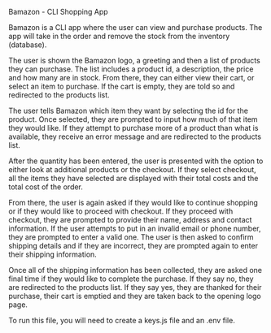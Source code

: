 Bamazon - CLI Shopping App

Bamazon is a CLI app where the user can view and purchase products.  The app will take in the order and remove the stock from the inventory (database).

The user is shown the Bamazon logo, a greeting and then a list of products they can purchase.  The list includes a product id, a description, the price and how many are in stock.  From there, they can either view their cart, or select an item to purchase.  If the cart is empty, they are told so and redirected to the products list.

The user tells Bamazon which item they want by selecting the id for the product.  Once selected, they are prompted to input how much of that item they would like.  If they attempt to purchase more of a product than what is available, they receive an error message and are redirected to the products list.

After the quantity has been entered, the user is presented with the option to either look at additional products or the checkout.  If they select checkout, all the items they have selected are displayed with their total costs and the total cost of the order.

From there, the user is again asked if they would like to continue shopping or if they would like to proceed with checkout.  If they proceed with checkout, they are prompted to provide their name, address and contact information.  If the user attempts to put in an invalid email or phone number, they are prompted to enter a valid one.  The user is then asked to confirm shipping details and if they are incorrect, they are prompted again to enter their shipping information.

Once all of the shipping information has been collected, they are asked one final time if they would like to complete the purchase.  If they say no, they are redirected to the products list.  If they say yes, they are thanked for their purchase, their cart is emptied and they are taken back to the opening logo page.

To run this file, you will need to create a keys.js file and an .env file.